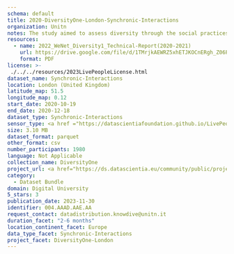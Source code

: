 ```yaml
---
schema: default
title: 2020-DiversityOne-London-Synchronic-Interactions
organization: Unitn
notes: The study aimed to assess diversity through the social practices and daily behaviors of university students from eight different countries. The research was carried out in two phases. Initially, a large sample of students from Denmark, Italy, Mongolia, Paraguay, the United Kingdom, China, Mexico, and India, completed a survey on their social practices, as well as their socio-demographic, cultural, and psychological elements. In the second phase, a sub-sample of the respondents engaged in a four-week data collection by using an innovative smartphone application called iLog. This app collected data from thirty-four smartphone sensors around the clock, allowing for an in-depth investigation into the diversity and daily routines of university students across countries, both synchronically and diachronically.
resources:
  - name: 2022_WeNet_Diversity1_Technical-Report(2020-2021)
    url: https://drive.google.com/file/d/1TMrjkAEWRZ5xhETJKOCnERgh_Z06PO2E/view?usp=drive_link
    format: PDF
license: >-
 ./../../resources/2023LivePeopleLicense.html
dataset_name: Synchronic-Interactions
location: London (United Kingdom)
latitude_map: 51.5
longitude_map: 0.12
start_date: 2020-10-19
end_date: 2020-12-18
dataset_type: Synchronic-Interactions
sensor_type: <a href ="https://datascientiafoundation.github.io/LivePeople/datasets/2020-DV1-London-Questionnaire%20Diversity%20A/">Questionnaire A</a>, <a href ="https://datascientiafoundation.github.io/LivePeople/datasets/2020-DV1-London-Questionnaire%20Diversity%20B/">Questionnaire B</a>, <a href ="https://datascientiafoundation.github.io/LivePeople/datasets/2020-DV1-London-Questionnaire%20Diversity%20C/">Questionnaire C</a>
size: 3.10 MB
dataset_format: parquet
other_format: csv
number_participants: 1980
language: Not Applicable
collection_name: DiversityOne
project_url: <a href="https://ds.datascientia.eu/community/public/projects/ff8fb8d9-ecfd-4c39-bc09-c80eb4d90406">https://ds.datascientia.eu/community/public/projects/ff8fb8d9-ecfd-4c39-bc09-c80eb4d90406</a>
category: 
  - Dataset Bundle
domain: Digital University
5_stars: 3
publication_date: 2023-11-30
identifier: 004.AAAD.AAE.AA
request_contact: datadistribution.knowdive@unitn.it
duration_facet: "2-6 months"
location_continent_facet: Europe
data_type_facet: Synchronic-Interactions
project_facet: DiversityOne-London
---
```

